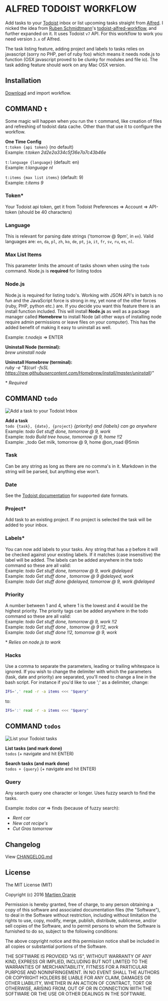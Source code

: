 # ALFRED TODOIST WORKFLOW
Add tasks to your [Todoist](https://todoist.com/ "Todoist") inbox or list upcoming tasks straight from [Alfred](https://www.alfredapp.com "Alfred"). I nicked the idea from [Ruben Schmidtmann](https://github.com/rubenschmidtmann "Ruben Schmidtmann")'s [todoist-alfred-workflow](https://github.com/rubenschmidtmann/todoist-alfred-workflow "todoist-alfred-workflow"), and further expanded on it. It uses Todoist `v7` API. For this workflow to work you need version `3.x` of Alfred.

The task listing feature, adding project and labels to tasks relies on javascript (sorry no PHP, perl of ruby foo) which means it needs node.js to function (OSX javascript proved to be clunky for modules and file io). The task adding feature should work on any Mac OSX version.

## Installation
[Download](https://github.com/moranje/alfred-workflow-todoist/raw/master/dist/Alfred%20Workflow%20Todoist.alfredworkflow) and import workflow.

## COMMAND `t` 
Some magic will happen when you run the `t` command, like creation of files and refreshing of todoist data cache. Other than that use it to configure the workflow.

**One Time Config**  
`t:token {api token}` (no default)  
Example: _t:token 2d2e2a334c5f36e7a7c43b46e_

`t:language {language}` (default: en)  
Example: _t:language nl_

`t:items {max list items}` (default: 9)  
Example: _t:items 9_

### Token*
Your Todoist api token, get it from Todoist Preferences => Account => API-token (should be 40 characters)

### Language
This is relevant for parsing date strings ('tomorrow @ 9pm', in `en`). Valid languages are: `en`, `da`, `pl`, `zh`, `ko`, `de`, `pt`, `ja`, `it`, `fr`, `sv`, `ru`, `es`, `nl`.

### Max List Items
This parameter limits the amount of tasks shown when using the `todo` command. Node.js is **required** for listing todos

### Node.js
Node.js is required for listing todo's. Working with JSON API's in batch is no fun and the JavaScript force is strong in my, yet none of the other forces (ruby, PHP, python etc.) are. If you decide you want this feature there is an install function included. This will install **Node.js** as well as a package manager called **Homebrew** to install Node (all other ways of installing node require admin permissions or leave files on your computer). This has the added benefit of making it easy to uninstall as well.

Example: _t:nodejs_ => ENTER  

**Uninstall Node (terminal):**  
_brew uninstall node_  

**Uninstall Homebrew (terminal):**  
_ruby -e "$(curl -fsSL https://raw.githubusercontent.com/Homebrew/install/master/uninstall)"_  

\* _Required_  

## COMMAND `todo`
![](https://raw.githubusercontent.com/moranje/alfred-workflow-todoist/master/images/add-task.png "Add a task to your Todoist Inbox")  

**Add a task**  
`todo {task}, {date}, {project}` _{priority} and {labels} can go anywhere_  
Example: _todo Get stuff done, tomorrow @ 9, work_  
Example: _todo Build tree house, tomorrow @ 9, home !!2_  
Example: _todo Get milk, tomorrow @ 9, home @on_road @5min  

### Task
Can be any string as long as there are no comma's in it. Markdown in the string will be parsed, but anything else won't.

### Date
See the [Todoist documentation](https://support.todoist.com/hc/en-us/articles/205325931-Dates-and-Times "Todoist documentation") for supported date formats.

### Project*
Add task to an existing project. If no project is selected the task will be added to your inbox.

### Labels*
You can now add labels to your tasks. Any string that has a `@` before it will be checked against your existing labels. If it matches (case insensitive) the label will be added. The labels can be added anywhere in the todo command so these are all valid:  
Example: _todo Get stuff done, tomorrow @ 9, work @delayed_  
Example: _todo Get stuff done , tomorrow @ 9 @delayed, work_  
Example: _todo Get stuff done @delayed, tomorrow @ 9, work @delayed_  

### Priority
A number between 1 and 4, where 1 is the lowest and 4 would be the highest priority. The priority tags can be added anywhere in the todo command so these are all valid:  
Example: _todo Get stuff done, tomorrow @ 9, work !!2_  
Example: _todo Get stuff done , tomorrow @ 9 !!2, work_  
Example: _todo Get stuff done !!2, tomorrow @ 9, work_  

\* _Relies on node.js to work_  

### Hacks
Use a comma to separate the parameters, leading or trailing whitespace is ignored. If you wish to change the delimiter with which the parameters (task, date and priority) are separated, you'll need to change a line in the bash script. For instance if you'd like to use ';' as a delimiter, change:  
```bash
IFS=',' read -r -a items <<< "$query"
```  
to:  
```bash
IFS=':' read -r -a items <<< "$query"
```  

## COMMAND `todos`
![](https://raw.githubusercontent.com/moranje/alfred-workflow-todoist/master/images/list-tasks.png "List your Todoist tasks ")  

**List tasks (and mark done)**  
`todos` (+ navigate and hit ENTER)  

**Search tasks (and mark done)**  
`todos + {query}` (+ navigate and hit ENTER)  

### Query
Any search query one character or longer. Uses fuzzy search to find the tasks.  

Example: _todos car_ => finds (because of fuzzy search):  
* _Rent car_
* _New cat recipe's_
* _Cut Gras tomorrow_

## Changelog
View [CHANGELOG.md](https://github.com/moranje/alfred-workflow-todoist/blob/master/CHANGELOG.md "Changelog")

## License
The MIT License (MIT)

Copyright (c) 2016 [Martien Oranje](https://github.com/moranje)

Permission is hereby granted, free of charge, to any person obtaining a copy of this software and associated documentation files (the "Software"), to deal in the Software without restriction, including without limitation the rights to use, copy, modify, merge, publish, distribute, sublicense, and/or sell copies of the Software, and to permit persons to whom the Software is furnished to do so, subject to the following conditions:

The above copyright notice and this permission notice shall be included in all copies or substantial portions of the Software.

THE SOFTWARE IS PROVIDED "AS IS", WITHOUT WARRANTY OF ANY KIND, EXPRESS OR IMPLIED, INCLUDING BUT NOT LIMITED TO THE WARRANTIES OF MERCHANTABILITY, FITNESS FOR A PARTICULAR PURPOSE AND NONINFRINGEMENT. IN NO EVENT SHALL THE AUTHORS OR COPYRIGHT HOLDERS BE LIABLE FOR ANY CLAIM, DAMAGES OR OTHER LIABILITY, WHETHER IN AN ACTION OF CONTRACT, TORT OR OTHERWISE, ARISING FROM, OUT OF OR IN CONNECTION WITH THE SOFTWARE OR THE USE OR OTHER DEALINGS IN THE SOFTWARE.
